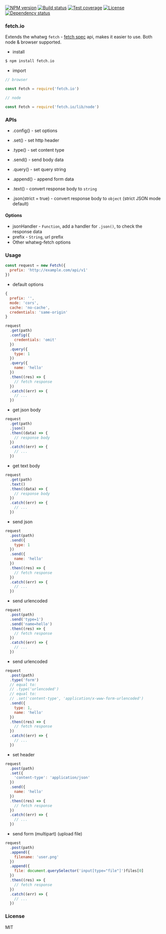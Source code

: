 
[![NPM version][npm-img]][npm-url]
[![Build status][travis-img]][travis-url]
[![Test coverage][coveralls-img]][coveralls-url]
[![License][license-img]][license-url]
[![Dependency status][david-img]][david-url]

### fetch.io

Extends the whatwg `fetch` - [fetch spec](https://fetch.spec.whatwg.org) api,
makes it easier to use. Both node & browser supported.

* install

```bash
$ npm install fetch.io
```

* import

```js
// browser

const Fetch = require('fetch.io')

// node

const Fetch = require('fetch.io/lib/node')
```

### APIs

* .config() - set options
* .set() - set http header
* .type() - set content type
* .send() - send body data
* .query() - set query string
* .append() - append form data

* .text() - convert response body to `string`
* .json(strict = true) - convert response body to `object` (strict JSON mode default)

#### Options

* jsonHandler - `Function`, add a handler for `.json()`, to check the response data
* prefix - `String`, url prefix
* Other whatwg-fetch options

### Usage

```js
const request = new Fetch({
  prefix: 'http://example.com/api/v1'
})
```

* default options

```js
{
  prefix: '',
  mode: 'cors',
  cache: 'no-cache',
  credentials: 'same-origin'
}
```

```js
request
  .get(path)
  .config({
    credentials: 'omit'
  })
  .query({
    type: 1
  })
  .query({
    name: 'hello'
  })
  .then((res) => {
    // fetch response
  })
  .catch((err) => {
    // ...
  })
```

* get json body

```js
request
  .get(path)
  .json()
  .then((data) => {
    // response body
  })
  .catch((err) => {
    // ...
  })
```

* get text body

```js
request
  .get(path)
  .text()
  .then((data) => {
    // response body
  })
  .catch((err) => {
    // ...
  })
```

* send json

```js
request
  .post(path)
  .send({
    type: 1
  })
  .send({
    name: 'hello'
  })
  .then((res) => {
    // fetch response
  })
  .catch((err) => {
    // ...
  })
```

* send urlencoded

```js
request
  .post(path)
  .send('type=1')
  .send('name=hello')
  .then((res) => {
    // fetch response
  })
  .catch((err) => {
    // ...
  })
```

* send urlencoded

```js
request
  .post(path)
  .type('form')
  // equal to:
  // .type('urlencoded')
  // equal to:
  // .set('content-type', 'application/x-www-form-urlencoded')
  .send({
    type: 1,
    name: 'hello'
  })
  .then((res) => {
    // fetch response
  })
  .catch((err) => {
    // ...
  })
```

* set header

```js
request
  .post(path)
  .set({
    'content-type': 'application/json'
  })
  .send({
    name: 'hello'
  })
  .then((res) => {
    // fetch response
  })
  .catch((err) => {
    // ...
  })
```

* send form (multipart) (upload file)

```js
request
  .post(path)
  .append({
    filename: 'user.png'
  })
  .append({
    file: document.querySelector('input[type="file"]')files[0]
  })
  .then((res) => {
    // fetch response
  })
  .catch((err) => {
    // ...
  })
```

### License
MIT

[npm-img]: https://img.shields.io/npm/v/fetch.io.svg?style=flat-square
[npm-url]: https://npmjs.org/package/fetch.io
[travis-img]: https://img.shields.io/travis/haoxins/fetch.io.svg?style=flat-square
[travis-url]: https://travis-ci.org/haoxins/fetch.io
[coveralls-img]: https://img.shields.io/coveralls/haoxins/fetch.io.svg?style=flat-square
[coveralls-url]: https://coveralls.io/r/haoxins/fetch.io?branch=master
[license-img]: https://img.shields.io/badge/license-MIT-green.svg?style=flat-square
[license-url]: http://opensource.org/licenses/MIT
[david-img]: https://img.shields.io/david/haoxins/fetch.io.svg?style=flat-square
[david-url]: https://david-dm.org/haoxins/fetch.io
